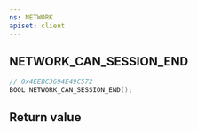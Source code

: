 ```yaml
---
ns: NETWORK
apiset: client
---
```

## NETWORK_CAN_SESSION_END

```c
// 0x4EEBC3694E49C572
BOOL NETWORK_CAN_SESSION_END();
```



## Return value